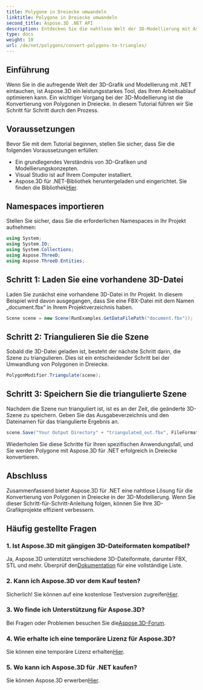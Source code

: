 ```yaml
---
title: Polygone in Dreiecke umwandeln
linktitle: Polygone in Dreiecke umwandeln
second_title: Aspose.3D .NET API
description: Entdecken Sie die nahtlose Welt der 3D-Modellierung mit Aspose.3D für .NET. Mit unserer Schritt-für-Schritt-Anleitung können Sie Polygone ganz einfach in Dreiecke umwandeln. Laden Sie jetzt Ihre kostenlose Testversion herunter!
type: docs
weight: 10
url: /de/net/polygons/convert-polygons-to-triangles/
---
```

## Einführung
Wenn Sie in die aufregende Welt der 3D-Grafik und Modellierung mit .NET eintauchen, ist Aspose.3D ein leistungsstarkes Tool, das Ihren Arbeitsablauf optimieren kann. Ein wichtiger Vorgang bei der 3D-Modellierung ist die Konvertierung von Polygonen in Dreiecke. In diesem Tutorial führen wir Sie Schritt für Schritt durch den Prozess.
## Voraussetzungen
Bevor Sie mit dem Tutorial beginnen, stellen Sie sicher, dass Sie die folgenden Voraussetzungen erfüllen:
- Ein grundlegendes Verständnis von 3D-Grafiken und Modellierungskonzepten.
- Visual Studio ist auf Ihrem Computer installiert.
-  Aspose.3D für .NET-Bibliothek heruntergeladen und eingerichtet. Sie finden die Bibliothek[Hier](https://releases.aspose.com/3d/net/).
## Namespaces importieren
Stellen Sie sicher, dass Sie die erforderlichen Namespaces in Ihr Projekt aufnehmen:
```csharp
using System;
using System.IO;
using System.Collections;
using Aspose.ThreeD;
using Aspose.ThreeD.Entities;
```
## Schritt 1: Laden Sie eine vorhandene 3D-Datei
Laden Sie zunächst eine vorhandene 3D-Datei in Ihr Projekt. In diesem Beispiel wird davon ausgegangen, dass Sie eine FBX-Datei mit dem Namen „document.fbx“ in Ihrem Projektverzeichnis haben.
```csharp
Scene scene = new Scene(RunExamples.GetDataFilePath("document.fbx"));
```
## Schritt 2: Triangulieren Sie die Szene
Sobald die 3D-Datei geladen ist, besteht der nächste Schritt darin, die Szene zu triangulieren. Dies ist ein entscheidender Schritt bei der Umwandlung von Polygonen in Dreiecke.
```csharp
PolygonModifier.Triangulate(scene);
```
## Schritt 3: Speichern Sie die triangulierte Szene
Nachdem die Szene nun trianguliert ist, ist es an der Zeit, die geänderte 3D-Szene zu speichern. Geben Sie das Ausgabeverzeichnis und den Dateinamen für das triangulierte Ergebnis an.
```csharp
scene.Save("Your Output Directory" + "triangulated_out.fbx", FileFormat.FBX7400ASCII);
```
Wiederholen Sie diese Schritte für Ihren spezifischen Anwendungsfall, und Sie werden Polygone mit Aspose.3D für .NET erfolgreich in Dreiecke konvertieren.
## Abschluss
Zusammenfassend bietet Aspose.3D für .NET eine nahtlose Lösung für die Konvertierung von Polygonen in Dreiecke in der 3D-Modellierung. Wenn Sie dieser Schritt-für-Schritt-Anleitung folgen, können Sie Ihre 3D-Grafikprojekte effizient verbessern.
## Häufig gestellte Fragen
### 1. Ist Aspose.3D mit gängigen 3D-Dateiformaten kompatibel?
 Ja, Aspose.3D unterstützt verschiedene 3D-Dateiformate, darunter FBX, STL und mehr. Überprüf den[Dokumentation](https://reference.aspose.com/3d/net/) für eine vollständige Liste.
### 2. Kann ich Aspose.3D vor dem Kauf testen?
 Sicherlich! Sie können auf eine kostenlose Testversion zugreifen[Hier](https://releases.aspose.com/).
### 3. Wo finde ich Unterstützung für Aspose.3D?
Bei Fragen oder Problemen besuchen Sie die[Aspose.3D-Forum](https://forum.aspose.com/c/3d/18).
### 4. Wie erhalte ich eine temporäre Lizenz für Aspose.3D?
 Sie können eine temporäre Lizenz erhalten[Hier](https://purchase.aspose.com/temporary-license/).
### 5. Wo kann ich Aspose.3D für .NET kaufen?
 Sie können Aspose.3D erwerben[Hier](https://purchase.aspose.com/buy).